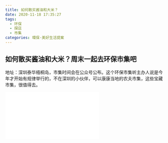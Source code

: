 ```yaml
---
title: 如何散买酱油和大米？
date: 2020-11-18 17:35:27
tags:
  - 环保
  - 探店
  - 市集
categories: 環保·美好生活提案
---
```


## 如何散买酱油和大米？周末一起去环保市集吧

地址：深圳泰华梧桐岛，市集时间会在公众号公布。这个环保市集听主办人说是今年才开始有规律举行的，不在深圳的小伙伴，可以康康当地的农夫市集，这些宝藏市集，很值得去。

<iframe src="//player.bilibili.com/player.html?aid=287848577&bvid=BV1Lf4y1v71K&cid=257146587&page=1" scrolling="no" border="0" frameborder="no" framespacing="0" allowfullscreen="true"> </iframe>
